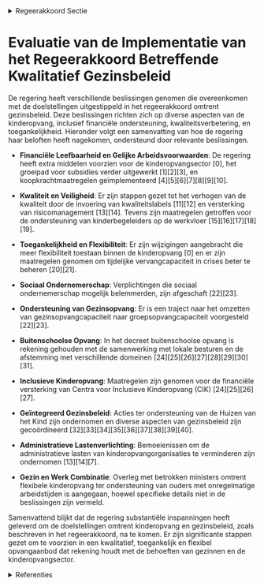 

<details>
        <summary>Regeerakkoord Sectie </summary>
        <p>1.2.1.1 Kwalitatief gezinsbeleid We zorgen voor voldoende, toegankelijke en betaalbare kinderopvang met een goed evenwicht tussen de verschillende types kinderopvang en een mix van groepsopvang en gezinsopvang, zodat ouders zelf het opvangtype kunnen kiezen. We voorzien hiervoor een verder groeipad. De kinderop-vang in Vlaanderen neemt zijn economische, pedagogische en sociale functie ten volle op. Inclusieve kinderopvang voor kinderen met een handicap en flexibele kinderopvang voor wie niet van negen tot vijf werkt, en occasio-nele kinderopvang zijn hierbij prioritair. Daarnaast hebben we hierbij oog voor de verschillen in de noden tussen de verschil-lende steden en gemeenten en stimuleren het gebruik van het Nederlands. We evalu-eren de voorrangsregels en hun toepassing en zorgen voor effectieve voorrang voor kinderen van werkende ouders en ouders die een opleiding volgen in het kader van een traject naar werk. We hebben aandacht voor de financiële leefbaarheid van de kinderopvangsector. Daarom koppelen we een vergunning voor een opvangplaats aan een basissubsidie en zetten we een traject uit naar gelijke arbeids- en subsidievoorwaarden voor alle initiatieven uit de voorschoolse kinderop-vang die vergund zijn om te werken met een inkomensgerelateerd tarief. Bovendien moet het mogelijk zijn om plaatsen met inkomenstarief en plaatsen met vrije prijs op één locatie te combineren. Door flexibilisering van de regelgeving stimu-leren we de optimale benutting van de vergunde capaciteit binnen de kinderopvang. We creëren hierdoor de mogelijkheid tot extra prestaties in het streven naar een maximaal toegankelijke kinderopvang in Vlaanderen. We willen het sociaal ondernemerschap in de kinderopvang alle kansen blijven geven. Daarom schrappen we voor 1 april 2020 de verplichtingen om vanaf 18 plaatsen in de groepsopvang te moeten werken als vennootschap met sociaal oogmerk en enkel met werknemers. Wanneer een organisator van een groepsopvang over 2 of meer vestigingsplaatsen beschikt, verwachten we dat deze opvangvorm gebeurt met rechtspersoonlijkheid. We maken ook verder werk van minder admi-nistratieve lasten. Tot slot voorzien we ook de mogelijkheid dat initiatiefnemers in de gezinsopvang hun capaciteit (deels) kunnen omzetten naar capaciteit groepsopvang (in dezelfde locatie of elders in de regio). De campagnes ter promotie van de gezinsopvang houden we aan. Het Vlaams parlement voorzag in de voor-bije regeerperiode de decretale basis voor een nieuw kader van buitenschoolse opvang voor kinderen van de basisschool. We voeren dit decreet verder uit met een sterke regierol voor de lokale besturen en prioriteit voor de combinatie werk-gezin waarbij ook de opvang voor en na de schooluren die vandaag in het onderwijs wordt gerealiseerd wordt meegenomen. De voorziene overgangsperiode wordt hierbij ook vormgegeven. We stemmen de uitwer-king verder af met andere bevoegdheidsdo-meinen zoals Onderwijs, Sport en Jeugd. Om de combinatie werk en gezin ook werk-baar te maken voor ouders met onregelma-tige en flexibele arbeidstijden gaan we in overleg met de betrokken Vlaamse en fede-rale ministers voor de nodige flexibilisering van het aanbod aan kinderopvang. We blijven het lokaal geïntegreerd beleid ten aanzien van gezinnen, en in het bijzonder sociaal kwetsbare gezinnen, versterken door te investeren in de uitbouw van de Huizen van het Kind en voorzien hiervoor financiële middelen voor de lokale besturen. We leggen er linken naar kinderopvang, opvoedings-ondersteuning, preventieve gezondheidszorg en het Groeipakket. De huidige werking van de Huizen van het Kind onderwerpen we aan een monitoring en evaluatie. Een onafhankelijke instantie evalueert de dienstverlening van Kind & Gezin aan de hand van een tevredenheidsmeting bij de gebruikers (o.a. ouders en initiatiefnemers). </p>
        </details> 

# Evaluatie van de Implementatie van het Regeerakkoord Betreffende Kwalitatief Gezinsbeleid

De regering heeft verschillende beslissingen genomen die overeenkomen met de doelstellingen uitgestippeld in het regeerakkoord omtrent gezinsbeleid. Deze beslissingen richten zich op diverse aspecten van de kinderopvang, inclusief financiële ondersteuning, kwaliteitsverbetering, en toegankelijkheid. Hieronder volgt een samenvatting van hoe de regering haar beloften heeft nagekomen, ondersteund door relevante beslissingen.

- **Financiële Leefbaarheid en Gelijke Arbeidsvoorwaarden**: De regering heeft extra middelen voorzien voor de kinderopvangsector \[0\], het groeipad voor subsidies verder uitgewerkt \[1\]\[2\]\[3\], en koopkrachtmaatregelen geïmplementeerd \[4\]\[5\]\[6\]\[7\]\[8\]\[9\]\[10\].

- **Kwaliteit en Veiligheid**: Er zijn stappen gezet tot het verhogen van de kwaliteit door de invoering van kwaliteitslabels \[11\]\[12\] en versterking van risicomanagement \[13\]\[14\]. Tevens zijn maatregelen getroffen voor de ondersteuning van kinderbegeleiders op de werkvloer \[15\]\[16\]\[17\]\[18\]\[19\].

- **Toegankelijkheid en Flexibiliteit**: Er zijn wijzigingen aangebracht die meer flexibiliteit toestaan binnen de kinderopvang \[0\] en er zijn maatregelen genomen om tijdelijke vervangcapaciteit in crises beter te beheren \[20\]\[21\].

- **Sociaal Ondernemerschap**: Verplichtingen die sociaal ondernemerschap mogelijk belemmerden, zijn afgeschaft \[22\]\[23\]. 

- **Ondersteuning van Gezinsopvang**: Er is een traject naar het omzetten van gezinsopvangcapaciteit naar groepsopvangcapaciteit voorgesteld \[22\]\[23\].

- **Buitenschoolse Opvang**: In het decreet buitenschoolse opvang is rekening gehouden met de samenwerking met lokale besturen en de afstemming met verschillende domeinen \[24\]\[25\]\[26\]\[27\]\[28\]\[29\]\[30\]\[31\].

- **Inclusieve Kinderopvang**: Maatregelen zijn genomen voor de financiële versterking van Centra voor Inclusieve Kinderopvang (CIK) \[24\]\[25\]\[26\]\[27\].

- **Geïntegreerd Gezinsbeleid**: Acties ter ondersteuning van de Huizen van het Kind zijn ondernomen en diverse aspecten van gezinsbeleid zijn gecoördineerd \[32\]\[33\]\[34\]\[35\]\[36\]\[37\]\[38\]\[39\]\[40\].

- **Administratieve Lastenverlichting**: Bemoeienissen om de administratieve lasten van kinderopvangorganisaties te verminderen zijn ondernomen \[13\]\[14\]\[7\].

- **Gezin en Werk Combinatie**: Overleg met betrokken ministers omtrent flexibele kinderopvang ter ondersteuning van ouders met onregelmatige arbeidstijden is aangegaan, hoewel specifieke details niet in de beslissingen zijn vermeld.

Samenvattend blijkt dat de regering substantiële inspanningen heeft geleverd om de doelstellingen omtrent kinderopvang en gezinsbeleid, zoals beschreven in het regeerakkoord, na te komen. Er zijn significante stappen gezet om te voorzien in een kwalitatief, toegankelijk en flexibel opvangaanbod dat rekening houdt met de behoeften van gezinnen en de kinderopvangsector.

<details>
        <summary> Referenties</summary>
        **[\[0\]](https://beslissingenvlaamseregering.vlaanderen.be/?search=Kinderopvang%3A%20kindratio%20en%20voorrangsregels&dateOption=select&startDate=2023-12-22T09%3A00%3A00Z&endDate=2023-12-22T09%3A00%3A00Z)** : **(2023-12-22)** Kinderopvang: kindratio en voorrangsregels 

**[\[1\]](https://beslissingenvlaamseregering.vlaanderen.be/?search=Wijziging%20subsidiebesluit%20kinderopvang%3A%20groeipad%20voor%20groepsopvang&dateOption=select&startDate=2020-06-19T08%3A00%3A00Z&endDate=2020-06-19T08%3A00%3A00Z)** : **(2020-06-19)** Wijziging subsidiebesluit kinderopvang: groeipad voor groepsopvang 

**[\[2\]](https://beslissingenvlaamseregering.vlaanderen.be/?search=Wijziging%20subsidiebesluit%20kinderopvang%3A%20groeipad%20voor%20groepsopvang&dateOption=select&startDate=2020-09-18T08%3A00%3A00Z&endDate=2020-09-18T08%3A00%3A00Z)** : **(2020-09-18)** Wijziging subsidiebesluit kinderopvang: groeipad voor groepsopvang 

**[\[3\]](https://beslissingenvlaamseregering.vlaanderen.be/?search=Subsidi%C3%ABring%20werknemersstatuut%20kinderbegeleider%20gezinsopvang&dateOption=select&startDate=2023-05-26T08%3A00%3A00Z&endDate=2023-05-26T08%3A00%3A00Z)** : **(2023-05-26)** Subsidiëring werknemersstatuut kinderbegeleider gezinsopvang 

**[\[4\]](https://beslissingenvlaamseregering.vlaanderen.be/?search=Vlaams%20Intersectoraal%20akkoord%20%28VIA%206%29%3A%20wijzigingsbesluit%20realisatie%20groeipad%20groepsopvang%20en%20verhoging%20kostenvergoeding%20kinderbegeleider%20gezinsopvang&dateOption=select&startDate=2021-09-03T10%3A00%3A00Z&endDate=2021-09-03T10%3A00%3A00Z)** : **(2021-09-03)** Vlaams Intersectoraal akkoord (VIA 6): wijzigingsbesluit realisatie groeipad groepsopvang en verhoging kostenvergoeding kinderbegeleider gezinsopvang 

**[\[5\]](https://beslissingenvlaamseregering.vlaanderen.be/?search=VIA%206%3A%20maatregelen%20koopkracht%20publieke%20sector%20kinderopvang%20en%20buitenschoolse%20opvang&dateOption=select&startDate=2022-06-03T08%3A00%3A00Z&endDate=2022-06-03T08%3A00%3A00Z)** : **(2022-06-03)** VIA 6: maatregelen koopkracht publieke sector kinderopvang en buitenschoolse opvang 

**[\[6\]](https://beslissingenvlaamseregering.vlaanderen.be/?search=VIA6%3A%20uitvoering%20maatregelen%20koopkracht%20private%20sector%20kinderopvang%20en%20buitenschoolse%20opvang&dateOption=select&startDate=2022-01-14T09%3A00%3A00Z&endDate=2022-01-14T09%3A00%3A00Z)** : **(2022-01-14)** VIA6: uitvoering maatregelen koopkracht private sector kinderopvang en buitenschoolse opvang 

**[\[7\]](https://beslissingenvlaamseregering.vlaanderen.be/?search=Vlaams%20Intersectoraal%20akkoord%20%28VIA%206%29%3A%20wijzigingsbesluit%20realisatie%20groeipad%20groepsopvang%20en%20verhoging%20kostenvergoeding%20kinderbegeleider%20gezinsopvang&dateOption=select&startDate=2021-06-18T08%3A00%3A00Z&endDate=2021-06-18T08%3A00%3A00Z)** : **(2021-06-18)** Vlaams Intersectoraal akkoord (VIA 6): wijzigingsbesluit realisatie groeipad groepsopvang en verhoging kostenvergoeding kinderbegeleider gezinsopvang 

**[\[8\]](https://beslissingenvlaamseregering.vlaanderen.be/?search=Wijziging%20decreet%20toelagen%20in%20het%20gezinsbeleid%3A%20Invoering%20ondersteuningstoeslag&dateOption=select&startDate=2022-04-22T08%3A00%3A00Z&endDate=2022-04-22T08%3A00%3A00Z)** : **(2022-04-22)** Wijziging decreet toelagen in het gezinsbeleid: Invoering ondersteuningstoeslag 

**[\[9\]](https://beslissingenvlaamseregering.vlaanderen.be/?search=VIA6%3A%20wijzigingsbesluit%20vernieuwend%20project%20werknemersstatuut%20kinderbegeleider%20gezinsopvang&dateOption=select&startDate=2021-10-29T09%3A15%3A00Z&endDate=2021-10-29T09%3A15%3A00Z)** : **(2021-10-29)** VIA6: wijzigingsbesluit vernieuwend project werknemersstatuut kinderbegeleider gezinsopvang 

**[\[10\]](https://beslissingenvlaamseregering.vlaanderen.be/?search=COVID-19%3A%20subsidie%20kinderopvang%20en%20buitenschoolse%20opvang&dateOption=select&startDate=2020-10-02T08%3A00%3A00Z&endDate=2020-10-02T08%3A00%3A00Z)** : **(2020-10-02)** COVID-19: subsidie kinderopvang en buitenschoolse opvang 

**[\[11\]](https://beslissingenvlaamseregering.vlaanderen.be/?search=Kwaliteitslabel%20organisatoren%20kleuteropvang&dateOption=select&startDate=2020-07-17T08%3A00%3A00Z&endDate=2020-07-17T08%3A00%3A00Z)** : **(2020-07-17)** Kwaliteitslabel organisatoren kleuteropvang 

**[\[12\]](https://beslissingenvlaamseregering.vlaanderen.be/?search=Kwaliteitslabel%20organisatoren%20kleuteropvang&dateOption=select&startDate=2020-10-16T07%3A00%3A00Z&endDate=2020-10-16T07%3A00%3A00Z)** : **(2020-10-16)** Kwaliteitslabel organisatoren kleuteropvang 

**[\[13\]](https://beslissingenvlaamseregering.vlaanderen.be/?search=Wijziging%20Vergunningsbesluit%20Kinderopvang%3A%20beleidsvoerend%20vermogen%20en%20versterking%20van%20risicomanagement&dateOption=select&startDate=2023-01-27T09%3A00%3A00Z&endDate=2023-01-27T09%3A00%3A00Z)** : **(2023-01-27)** Wijziging Vergunningsbesluit Kinderopvang: beleidsvoerend vermogen en versterking van risicomanagement 

**[\[14\]](https://beslissingenvlaamseregering.vlaanderen.be/?search=Wijziging%20Vergunningsbesluit%20Kinderopvang%3A%20beleidsvoerend%20vermogen%20en%20versterking%20van%20risicomanagement&dateOption=select&startDate=2023-03-17T09%3A00%3A00Z&endDate=2023-03-17T09%3A00%3A00Z)** : **(2023-03-17)** Wijziging Vergunningsbesluit Kinderopvang: beleidsvoerend vermogen en versterking van risicomanagement 

**[\[15\]](https://beslissingenvlaamseregering.vlaanderen.be/?search=VIA6%3A%20ondersteunen%20en%20versterken%20competenties%20kinderbegeleiders%20kinderopvang&dateOption=select&startDate=2022-01-21T09%3A00%3A00Z&endDate=2022-01-21T09%3A00%3A00Z)** : **(2022-01-21)** VIA6: ondersteunen en versterken competenties kinderbegeleiders kinderopvang 

**[\[16\]](https://beslissingenvlaamseregering.vlaanderen.be/?search=VIA6%3A%20ondersteunen%20en%20versterken%20competenties%20kinderbegeleiders%20kinderopvang&dateOption=select&startDate=2022-03-11T09%3A00%3A00Z&endDate=2022-03-11T09%3A00%3A00Z)** : **(2022-03-11)** VIA6: ondersteunen en versterken competenties kinderbegeleiders kinderopvang 

**[\[17\]](https://beslissingenvlaamseregering.vlaanderen.be/?search=VIA%206%3A%20subsidie%20pedagogische%20ondersteuning%20kinderopvang&dateOption=select&startDate=2022-01-14T09%3A00%3A00Z&endDate=2022-01-14T09%3A00%3A00Z)** : **(2022-01-14)** VIA 6: subsidie pedagogische ondersteuning kinderopvang 

**[\[18\]](https://beslissingenvlaamseregering.vlaanderen.be/?search=VIA%206%3A%20subsidie%20pedagogische%20ondersteuning%20kinderopvang&dateOption=select&startDate=2021-11-12T09%3A00%3A00Z&endDate=2021-11-12T09%3A00%3A00Z)** : **(2021-11-12)** VIA 6: subsidie pedagogische ondersteuning kinderopvang 

**[\[19\]](https://beslissingenvlaamseregering.vlaanderen.be/?search=Gemeenschappelijke%20Sociale%20Dienst%20Lokale%20Besturen%20in%20Vlaanderen%20vzw%3A%20subsidie%20kwaliteitsondersteuning%20kinder-%20en%20kleuteropvang&dateOption=select&startDate=2022-10-14T08%3A00%3A00Z&endDate=2022-10-14T08%3A00%3A00Z)** : **(2022-10-14)** Gemeenschappelijke Sociale Dienst Lokale Besturen in Vlaanderen vzw: subsidie kwaliteitsondersteuning kinder- en kleuteropvang 

**[\[20\]](https://beslissingenvlaamseregering.vlaanderen.be/?search=Herinzet%20middelen%20en%20tijdelijke%20vervangcapaciteit%20kinderopvang&dateOption=select&startDate=2022-12-23T09%3A00%3A00Z&endDate=2022-12-23T09%3A00%3A00Z)** : **(2022-12-23)** Herinzet middelen en tijdelijke vervangcapaciteit kinderopvang 

**[\[21\]](https://beslissingenvlaamseregering.vlaanderen.be/?search=Herinzet%20middelen%20en%20tijdelijke%20vervangcapaciteit%20kinderopvang&dateOption=select&startDate=2022-12-09T09%3A00%3A00Z&endDate=2022-12-09T09%3A00%3A00Z)** : **(2022-12-09)** Herinzet middelen en tijdelijke vervangcapaciteit kinderopvang 

**[\[22\]](https://beslissingenvlaamseregering.vlaanderen.be/?search=Sociaal%20ondernemerschap%20in%20de%20sector%20kinderopvang%3A%20afschaffen%20verplichtingen&dateOption=select&startDate=2020-03-20T09%3A00%3A00Z&endDate=2020-03-20T09%3A00%3A00Z)** : **(2020-03-20)** Sociaal ondernemerschap in de sector kinderopvang: afschaffen verplichtingen 

**[\[23\]](https://beslissingenvlaamseregering.vlaanderen.be/?search=Sociaal%20ondernemerschap%20in%20de%20sector%20kinderopvang%3A%20afschaffen%20verplichtingen&dateOption=select&startDate=2020-04-10T08%3A00%3A00Z&endDate=2020-04-10T08%3A00%3A00Z)** : **(2020-04-10)** Sociaal ondernemerschap in de sector kinderopvang: afschaffen verplichtingen 

**[\[24\]](https://beslissingenvlaamseregering.vlaanderen.be/?search=Wijzigingsbesluit%20kinderopvang%20van%20baby%27s%20en%20peuters%20en%20kwaliteitslabel%20kleuteropvang&dateOption=select&startDate=2021-06-18T08%3A00%3A00Z&endDate=2021-06-18T08%3A00%3A00Z)** : **(2021-06-18)** Wijzigingsbesluit kinderopvang van baby's en peuters en kwaliteitslabel kleuteropvang 

**[\[25\]](https://beslissingenvlaamseregering.vlaanderen.be/?search=Wijzigingsbesluit%20kinderopvang%20van%20baby%27s%20en%20peuters%20en%20kwaliteitslabel%20kleuteropvang&dateOption=select&startDate=2021-09-24T08%3A00%3A00Z&endDate=2021-09-24T08%3A00%3A00Z)** : **(2021-09-24)** Wijzigingsbesluit kinderopvang van baby's en peuters en kwaliteitslabel kleuteropvang 

**[\[26\]](https://beslissingenvlaamseregering.vlaanderen.be/?search=Overgangsbesluit%20subsidies%20voor%20buitenschoolse%20opvang%3A%20afstemming%20op%20voorwaarden%20kwaliteitslabel%20kinderopvang&dateOption=select&startDate=2021-06-18T08%3A00%3A00Z&endDate=2021-06-18T08%3A00%3A00Z)** : **(2021-06-18)** Overgangsbesluit subsidies voor buitenschoolse opvang: afstemming op voorwaarden kwaliteitslabel kinderopvang 

**[\[27\]](https://beslissingenvlaamseregering.vlaanderen.be/?search=Overgangsbesluit%20subsidies%20voor%20buitenschoolse%20opvang%3A%20afstemming%20op%20voorwaarden%20kwaliteitslabel%20kinderopvang&dateOption=select&startDate=2021-09-24T08%3A00%3A00Z&endDate=2021-09-24T08%3A00%3A00Z)** : **(2021-09-24)** Overgangsbesluit subsidies voor buitenschoolse opvang: afstemming op voorwaarden kwaliteitslabel kinderopvang 

**[\[28\]](https://beslissingenvlaamseregering.vlaanderen.be/?search=VIA6%3A%20uitvoering%20maatregelen%20koopkracht%20private%20sector%20kinderopvang%20en%20buitenschoolse%20opvang&dateOption=select&startDate=2021-10-29T09%3A15%3A00Z&endDate=2021-10-29T09%3A15%3A00Z)** : **(2021-10-29)** VIA6: uitvoering maatregelen koopkracht private sector kinderopvang en buitenschoolse opvang 

**[\[29\]](https://beslissingenvlaamseregering.vlaanderen.be/?search=Uitvoering%20aanbevelingen%20commissie%20veiligheid%20in%20kinderopvang%3A%20wijzigingsdecreet&dateOption=select&startDate=2023-05-05T08%3A00%3A00Z&endDate=2023-05-05T08%3A00%3A00Z)** : **(2023-05-05)** Uitvoering aanbevelingen commissie veiligheid in kinderopvang: wijzigingsdecreet 

**[\[30\]](https://beslissingenvlaamseregering.vlaanderen.be/?search=Omzetting%20jongerenbonus%20Brussel%3A%20wijziging%20subsidiebesluit%20buitenschoolse%20opvang&dateOption=select&startDate=2019-12-20T09%3A00%3A00Z&endDate=2019-12-20T09%3A00%3A00Z)** : **(2019-12-20)** Omzetting jongerenbonus Brussel: wijziging subsidiebesluit buitenschoolse opvang 

**[\[31\]](https://beslissingenvlaamseregering.vlaanderen.be/?search=Uren%20gezinszorg%20en%20aanvullende%20thuiszorg%202023&dateOption=select&startDate=2023-07-14T08%3A00%3A00Z&endDate=2023-07-14T08%3A00%3A00Z)** : **(2023-07-14)** Uren gezinszorg en aanvullende thuiszorg 2023 

**[\[32\]](https://beslissingenvlaamseregering.vlaanderen.be/?search=Vlaams%20Intersectoraal%20akkoord%20%28VIA6%29%3A%20toekenning%20eenmalige%20subsidie%20zelfstandige%20medewerkers%20kinder-%20en%20buitenschoolse%20opvang&dateOption=select&startDate=2021-09-03T10%3A00%3A00Z&endDate=2021-09-03T10%3A00%3A00Z)** : **(2021-09-03)** Vlaams Intersectoraal akkoord (VIA6): toekenning eenmalige subsidie zelfstandige medewerkers kinder- en buitenschoolse opvang 

**[\[33\]](https://beslissingenvlaamseregering.vlaanderen.be/?search=Integratie%20van%20de%20centra%20voor%20kinderzorg%20en%20gezinsondersteuning%20%28CKG%29%20in%20de%20jeugdhulp%3A%20wijzigingsbesluit&dateOption=select&startDate=2023-10-27T08%3A00%3A00Z&endDate=2023-10-27T08%3A00%3A00Z)** : **(2023-10-27)** Integratie van de centra voor kinderzorg en gezinsondersteuning (CKG) in de jeugdhulp: wijzigingsbesluit 

**[\[34\]](https://beslissingenvlaamseregering.vlaanderen.be/?search=Versterking%20van%20de%20lokale%20dienstverlening%20Kind%20en%20Gezin%20van%20Opgroeien%20als%20antwoord%20op%20het%20stijgend%20aantal%20dossiers%20ten%20gevolge%20van%20de%20instroom%20van%20Oekra%C3%AFense%20vluchtelingengezinnen%20met%20jonge%20kinderen&dateOption=select&startDate=2022-06-17T09%3A00%3A00Z&endDate=2022-06-17T09%3A00%3A00Z)** : **(2022-06-17)** Versterking van de lokale dienstverlening Kind en Gezin van Opgroeien als antwoord op het stijgend aantal dossiers ten gevolge van de instroom van Oekraïense vluchtelingengezinnen met jonge kinderen 

**[\[35\]](https://beslissingenvlaamseregering.vlaanderen.be/?search=COVID-19%3A%20totale%20aantal%20subsidiabele%20uren%20gezinszorg%20en%20aanvullende%20thuiszorg%202022%20en%20VIA-budget%20voor%20gezinszorg%20en%20dagopvang&dateOption=select&startDate=2022-10-28T08%3A00%3A00Z&endDate=2022-10-28T08%3A00%3A00Z)** : **(2022-10-28)** COVID-19: totale aantal subsidiabele uren gezinszorg en aanvullende thuiszorg 2022 en VIA-budget voor gezinszorg en dagopvang 

**[\[36\]](https://beslissingenvlaamseregering.vlaanderen.be/?search=Totaal%20aantal%20subsidiabele%20uren%20gezinszorg%202020&dateOption=select&startDate=2020-11-27T09%3A00%3A00Z&endDate=2020-11-27T09%3A00%3A00Z)** : **(2020-11-27)** Totaal aantal subsidiabele uren gezinszorg 2020 

**[\[37\]](https://beslissingenvlaamseregering.vlaanderen.be/?search=Wijziging%20decreet%20toelagen%20in%20het%20gezinsbeleid%3A%20Invoering%20ondersteuningstoeslag&dateOption=select&startDate=2022-01-21T09%3A00%3A00Z&endDate=2022-01-21T09%3A00%3A00Z)** : **(2022-01-21)** Wijziging decreet toelagen in het gezinsbeleid: Invoering ondersteuningstoeslag 

**[\[38\]](https://beslissingenvlaamseregering.vlaanderen.be/?search=Wijziging%20decreet%20toelagen%20in%20het%20gezinsbeleid%3A%20Invoering%20ondersteuningstoeslag&dateOption=select&startDate=2021-07-09T08%3A00%3A00Z&endDate=2021-07-09T08%3A00%3A00Z)** : **(2021-07-09)** Wijziging decreet toelagen in het gezinsbeleid: Invoering ondersteuningstoeslag 

**[\[39\]](https://beslissingenvlaamseregering.vlaanderen.be/?search=Beheersing%20capaciteit%20centra%20voor%20dagverzorging%2C%20centra%20voor%20dagopvang%20en%20lokale%20dienstencentra&dateOption=select&startDate=2023-05-12T08%3A00%3A00Z&endDate=2023-05-12T08%3A00%3A00Z)** : **(2023-05-12)** Beheersing capaciteit centra voor dagverzorging, centra voor dagopvang en lokale dienstencentra 

**[\[40\]](https://beslissingenvlaamseregering.vlaanderen.be/?search=VIA6%3A%20wijzigingsbesluit%20vernieuwend%20project%20werknemersstatuut%20kinderbegeleider%20gezinsopvang&dateOption=select&startDate=2022-01-14T09%3A00%3A00Z&endDate=2022-01-14T09%3A00%3A00Z)** : **(2022-01-14)** VIA6: wijzigingsbesluit vernieuwend project werknemersstatuut kinderbegeleider gezinsopvang 
        </details> 


